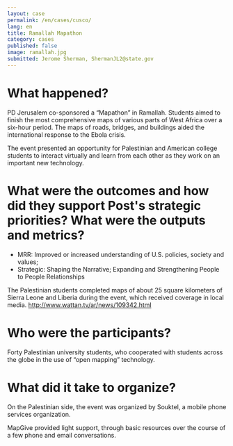 ```yaml
---
layout: case
permalink: /en/cases/cusco/
lang: en
title: Ramallah Mapathon
category: cases
published: false
image: ramallah.jpg
submitted: Jerome Sherman, ShermanJL2@state.gov 
---
```


# What happened?

PD Jerusalem co-sponsored a “Mapathon” in Ramallah. Students aimed to finish the most comprehensive maps of various parts of West Africa over a six-hour period. The maps of roads, bridges, and buildings aided the international response to the Ebola crisis.

The event presented an opportunity for Palestinian and American college students to interact virtually and learn from each other as they work on an important new technology. 

# What were the outcomes and how did they support Post's strategic priorities? What were the outputs and metrics?

* MRR: Improved or increased understanding of U.S. policies, society and values; 
* Strategic: Shaping the Narrative; Expanding and Strengthening People to People Relationships

The Palestinian students completed maps of about 25 square kilometers of Sierra Leone and Liberia during the event, which received coverage in local media. http://www.wattan.tv/ar/news/109342.html

# Who were the participants?

Forty Palestinian university students, who cooperated with students across the globe in the use of “open mapping” technology.

# What did it take to organize?

On the Palestinian side, the event was organized by Souktel, a mobile phone services organization. 

MapGive provided light support, through basic resources over the course of a few phone and email conversations.

